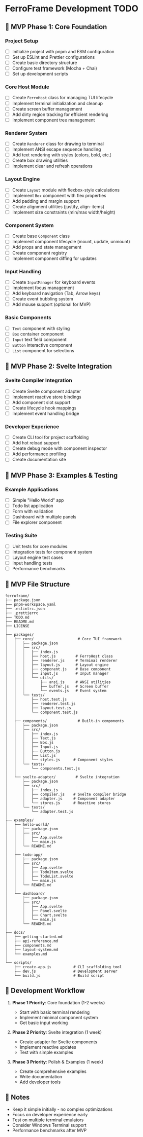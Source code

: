 # FerroFrame Development TODO

## 🎯 MVP Phase 1: Core Foundation

### Project Setup
- [ ] Initialize project with pnpm and ESM configuration
- [ ] Set up ESLint and Prettier configurations
- [ ] Create basic directory structure
- [ ] Configure test framework (Mocha + Chai)
- [ ] Set up development scripts

### Core Host Module
- [ ] Create `FerroHost` class for managing TUI lifecycle
- [ ] Implement terminal initialization and cleanup
- [ ] Create screen buffer management
- [ ] Add dirty region tracking for efficient rendering
- [ ] Implement component tree management

### Renderer System
- [ ] Create `Renderer` class for drawing to terminal
- [ ] Implement ANSI escape sequence handling
- [ ] Add text rendering with styles (colors, bold, etc.)
- [ ] Create box drawing utilities
- [ ] Implement clear and refresh operations

### Layout Engine
- [ ] Create `Layout` module with flexbox-style calculations
- [ ] Implement `Box` component with flex properties
- [ ] Add padding and margin support
- [ ] Create alignment utilities (justify, align-items)
- [ ] Implement size constraints (min/max width/height)

### Component System
- [ ] Create base `Component` class
- [ ] Implement component lifecycle (mount, update, unmount)
- [ ] Add props and state management
- [ ] Create component registry
- [ ] Implement component diffing for updates

### Input Handling
- [ ] Create `InputManager` for keyboard events
- [ ] Implement focus management
- [ ] Add keyboard navigation (Tab, Arrow keys)
- [ ] Create event bubbling system
- [ ] Add mouse support (optional for MVP)

### Basic Components
- [ ] `Text` component with styling
- [ ] `Box` container component
- [ ] `Input` text field component
- [ ] `Button` interactive component
- [ ] `List` component for selections

## 🎯 MVP Phase 2: Svelte Integration

### Svelte Compiler Integration
- [ ] Create Svelte component adapter
- [ ] Implement reactive store bindings
- [ ] Add component slot support
- [ ] Create lifecycle hook mappings
- [ ] Implement event handling bridge

### Developer Experience
- [ ] Create CLI tool for project scaffolding
- [ ] Add hot reload support
- [ ] Create debug mode with component inspector
- [ ] Add performance profiling
- [ ] Create documentation site

## 🎯 MVP Phase 3: Examples & Testing

### Example Applications
- [ ] Simple "Hello World" app
- [ ] Todo list application
- [ ] Form with validation
- [ ] Dashboard with multiple panels
- [ ] File explorer component

### Testing Suite
- [ ] Unit tests for core modules
- [ ] Integration tests for component system
- [ ] Layout engine test cases
- [ ] Input handling tests
- [ ] Performance benchmarks

## 📁 MVP File Structure

```
ferroframe/
├── package.json
├── pnpm-workspace.yaml
├── .eslintrc.json
├── .prettierrc
├── TODO.md
├── README.md
├── LICENSE
│
├── packages/
│   ├── core/                    # Core TUI framework
│   │   ├── package.json
│   │   ├── src/
│   │   │   ├── index.js
│   │   │   ├── host.js         # FerroHost class
│   │   │   ├── renderer.js     # Terminal renderer
│   │   │   ├── layout.js       # Layout engine
│   │   │   ├── component.js    # Base component
│   │   │   ├── input.js        # Input manager
│   │   │   └── utils/
│   │   │       ├── ansi.js     # ANSI utilities
│   │   │       ├── buffer.js   # Screen buffer
│   │   │       └── events.js   # Event system
│   │   └── tests/
│   │       ├── host.test.js
│   │       ├── renderer.test.js
│   │       ├── layout.test.js
│   │       └── component.test.js
│   │
│   ├── components/              # Built-in components
│   │   ├── package.json
│   │   ├── src/
│   │   │   ├── index.js
│   │   │   ├── Text.js
│   │   │   ├── Box.js
│   │   │   ├── Input.js
│   │   │   ├── Button.js
│   │   │   ├── List.js
│   │   │   └── styles.js      # Component styles
│   │   └── tests/
│   │       └── components.test.js
│   │
│   └── svelte-adapter/         # Svelte integration
│       ├── package.json
│       ├── src/
│       │   ├── index.js
│       │   ├── compiler.js    # Svelte compiler bridge
│       │   ├── adapter.js     # Component adapter
│       │   └── stores.js      # Reactive stores
│       └── tests/
│           └── adapter.test.js
│
├── examples/
│   ├── hello-world/
│   │   ├── package.json
│   │   ├── src/
│   │   │   ├── App.svelte
│   │   │   └── main.js
│   │   └── README.md
│   │
│   ├── todo-app/
│   │   ├── package.json
│   │   ├── src/
│   │   │   ├── App.svelte
│   │   │   ├── TodoItem.svelte
│   │   │   ├── TodoList.svelte
│   │   │   └── main.js
│   │   └── README.md
│   │
│   └── dashboard/
│       ├── package.json
│       ├── src/
│       │   ├── App.svelte
│       │   ├── Panel.svelte
│       │   ├── Chart.svelte
│       │   └── main.js
│       └── README.md
│
├── docs/
│   ├── getting-started.md
│   ├── api-reference.md
│   ├── components.md
│   ├── layout-system.md
│   └── examples.md
│
└── scripts/
    ├── create-app.js          # CLI scaffolding tool
    ├── dev.js                 # Development server
    └── build.js               # Build script
```

## 🚀 Development Workflow

1. **Phase 1 Priority**: Core foundation (1-2 weeks)
   - Start with basic terminal rendering
   - Implement minimal component system
   - Get basic input working

2. **Phase 2 Priority**: Svelte integration (1 week)
   - Create adapter for Svelte components
   - Implement reactive updates
   - Test with simple examples

3. **Phase 3 Priority**: Polish & Examples (1 week)
   - Create comprehensive examples
   - Write documentation
   - Add developer tools

## 📝 Notes

- Keep it simple initially - no complex optimizations
- Focus on developer experience early
- Test on multiple terminal emulators
- Consider Windows Terminal support
- Performance benchmarks after MVP
